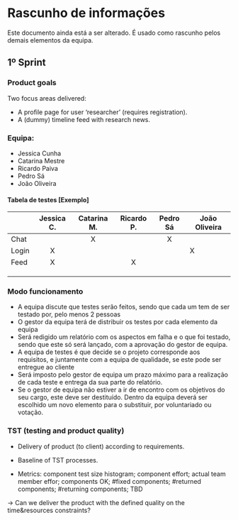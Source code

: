 # Rascunho de informações
Este documento ainda está a ser alterado. É usado como rascunho pelos demais elementos da equipa.
## 1º Sprint

### Product goals
Two focus areas delivered:

- A profile page for user ‘researcher’ (requires registration).
- A (dummy) timeline feed with research news.

### Equipa:

- Jessica Cunha
- Catarina Mestre
- Ricardo Paiva
- Pedro Sá
- João Oliveira



#### Tabela de testes [Exemplo]

|       | Jessica C. | Catarina M. | Ricardo P. | Pedro Sá | João Oliveira |
| ----- | :--------: | :---------: | :--------: | :------: | ------------- |
| Chat  |            |      X      |            |    X     |               |
| Login |     X      |             |            |          | X             |
| Feed  |     X      |             |     X      |          |               |
|       |            |             |            |          |               |
|       |            |             |            |          |               |
|       |            |             |            |          |               |

### Modo funcionamento

- A equipa discute que testes serão feitos, sendo que cada um tem de ser testado por, pelo menos 2 pessoas
- O gestor da equipa terá de distribuir os testes por cada elemento da equipa
- Será redigido um relatório com os aspectos em falha e o que foi testado, sendo que este só será lançado, com a aprovação do gestor de equipa.
- A equipa de testes é que decide se o projeto corresponde aos requisitos, e juntamente com a equipa de qualidade, se este pode ser entregue ao cliente
- Será imposto pelo gestor de equipa um prazo máximo para a realização de cada teste e entrega da sua parte do relatório.
- Se o gestor de equipa não estiver a ir de encontro com os objetivos do seu cargo, este deve ser destituído. Dentro da equipa deverá ser escolhido um novo elemento para o substituir, por voluntariado ou votação.



### TST (testing and product quality)
- Delivery of product (to client) according to requirements.

- Baseline of TST processes.

- Metrics: component test size histogram; component effort; actual team member effor; components OK; #fixed components; #returned components; #returning components; TBD

→ Can we deliver the product with the defined quality on the time&resources constraints?
